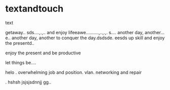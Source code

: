 # textandtouch
text

getaway..
sds....,.,..
and enjoy lifeeawe..........,..,.,.
s....
another day, another...
e..
another day, another to conquer the day.dsdsde.
eesds
up skill and enjoy the presentd..

enjoy the present and be productive 

let things be....

helo
. overwhelming job and position. vlan. networking and repair

.
hshsh
jsjsjsdnnjj
gg..
